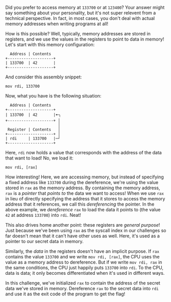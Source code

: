 Did you prefer to access memory at `133700` or at `123400`?
Your answer might say something about your personality, but it's not super relevent from a technical perspective.
In fact, in most cases, you don't deal with actual memory addresses when writing programs at all!

How is this possible?
Well, typically, memory addresses are stored in registers, and we use the values in the registers to point to data in memory!
Let's start with this memory configuration:

```none
  Address | Contents
+--------------------+
| 133700  | 42       |
+--------------------+
```

And consider this assembly snippet:

```assembly
mov rdi, 133700
```

Now, what you have is the following situation:

```none
  Address | Contents
+--------------------+
| 133700  | 42       |🠄╮
+--------------------+ │
                       │
 Register | Contents   │
+--------------------+ │
| rdi     | 133700   |─┘
+--------------------+
```

Here, `rdi` now holds a value that corresponds with the address of the data that want to load!
No, we load it:

```assembly
mov rdi, [rax]
```

How interesting!
Here, we are accessing memory, but instead of specifying a fixed address like `133700` during the dereference, we're using the value stored in `rax` as the memory address.
By containing the memory address, `rax` is a _pointer_ that _points to_ the data we want to access!
When we use `rax` in lieu of directly specifying the address that it stores to access the memory address that it references, we call this _dereferencing_ the pointer.
In the above example, we _dereference_ `rax` to load the data it points to (the value `42` at address `133700`) into `rdi`.
Neat!

This also drives home another point: these registers are _general purpose_!
Just because we've been using `rax` as the syscall index in our challenges so far doesn't mean that it can't have other uses as well.
Here, it's used as a pointer to our secret data in memory.

Similarly, the _data_ in the registers doesn't have an implicit purpose.
If `rax` contains the value `133700` and we write `mov rdi, [rax]`, the CPU uses the value as a memory address to dereference.
But if we write `mov rdi, rax` in the same conditions, the CPU just happily puts `133700` into `rdi`.
To the CPU, data is data; it only becomes differentiated when it's used in different ways.

In this challenge, we've initialized `rax` to contain the address of the secret data we've stored in memory.
Dereference `rax` to the secret data into `rdi` and use it as the exit code of the program to get the flag!

